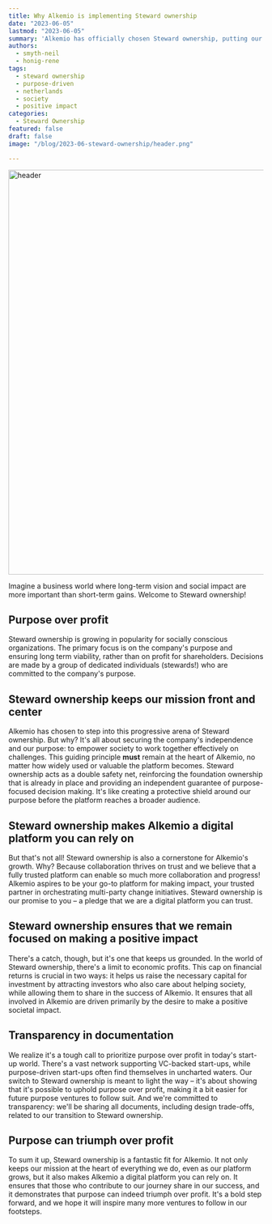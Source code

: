 ```yaml
---
title: Why Alkemio is implementing Steward ownership
date: "2023-06-05"
lastmod: "2023-06-05"
summary: 'Alkemio has officially chosen Steward ownership, putting our mission at the heart of everything we do'
authors:
  - smyth-neil
  - honig-rene
tags:
  - steward ownership
  - purpose-driven
  - netherlands
  - society
  - positive impact
categories:
  - Steward Ownership
featured: false
draft: false
image: "/blog/2023-06-steward-ownership/header.png"

---
```


<img src="/blog/2023-06-steward-ownership/header.png" alt="header" style="width:800px;"/>

Imagine a business world where long-term vision and social impact are more important than short-term gains. Welcome to Steward ownership! 

## Purpose over profit
Steward ownership is growing in popularity for socially conscious organizations. The primary focus is on the company's purpose and ensuring long term viability, rather than on profit for shareholders. Decisions are made by a group of dedicated individuals (stewards!) who are committed to the company's purpose.

## Steward ownership keeps our mission front and center
Alkemio has chosen to step into this progressive arena of Steward ownership. But why? It's all about securing the company's independence and our purpose: to empower society to work together effectively on challenges. This guiding principle **must** remain at the heart of Alkemio, no matter how widely used or valuable the platform becomes. Steward ownership acts as a double safety net, reinforcing the foundation ownership that is already in place and providing an independent guarantee of purpose-focused decision making. It's like creating a protective shield around our purpose before the platform reaches a broader audience.

## Steward ownership makes Alkemio a digital platform you can rely on
But that's not all! Steward ownership is also a cornerstone for Alkemio's growth. Why? Because collaboration thrives on trust and we believe that a fully trusted platform can enable so much more collaboration and progress! Alkemio aspires to be your go-to platform for making impact, your trusted partner in orchestrating multi-party change initiatives. Steward ownership is our promise to you – a pledge that we are a digital platform you can trust.

## Steward ownership ensures that we remain focused on making a positive impact
There's a catch, though, but it's one that keeps us grounded. In the world of Steward ownership, there's a limit to economic profits. This cap on financial returns is crucial in two ways: it helps us raise the necessary capital for investment by attracting investors who also care about helping society, while  allowing them to share in the success of Alkemio. It ensures that all involved in Alkemio are driven primarily by the desire to make a positive societal impact.

## Transparency in documentation
We realize it's a tough call to prioritize purpose over profit in today's start-up world. There's a vast network supporting VC-backed start-ups, while purpose-driven start-ups often find themselves in uncharted waters. Our switch to Steward ownership is meant to light the way – it's about showing that it's possible to uphold purpose over profit, making it a bit easier for future purpose ventures to follow suit. And we're committed to transparency: we'll be sharing all documents, including design trade-offs, related to our transition to Steward ownership.

## Purpose can triumph over profit
To sum it up, Steward ownership is a fantastic fit for Alkemio. It not only keeps our mission at the heart of everything we do, even as our platform grows, but it also makes Alkemio a digital platform you can rely on. It ensures that those who contribute to our journey share in our success, and it demonstrates that purpose can indeed triumph over profit. It's a bold step forward, and we hope it will inspire many more ventures to follow in our footsteps.
